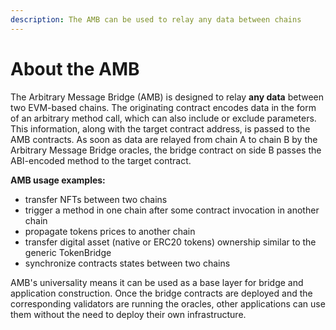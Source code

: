 ```yaml
---
description: The AMB can be used to relay any data between chains
---
```


# About the AMB

The Arbitrary Message Bridge \(AMB\) is designed to relay **any data** between two EVM-based chains. The originating contract encodes data in the form of an arbitrary method call, which can also include or exclude parameters. This information, along with the target contract address, is passed to the AMB contracts. As soon as data are relayed from chain A to chain B by the Arbitrary Message Bridge oracles, the bridge contract on side B passes the ABI-encoded method to the target contract.

**AMB usage examples:**

* transfer NFTs between two chains
* trigger a method in one chain after some contract invocation in another chain
* propagate tokens prices to another chain
* transfer digital asset \(native or ERC20 tokens\) ownership similar to the generic TokenBridge
* synchronize contracts states between two chains

AMB's universality means it can be used as a base layer for bridge and application construction. Once the bridge contracts are deployed and the corresponding validators are running the oracles, other applications can use them without the need to deploy their own infrastructure.

